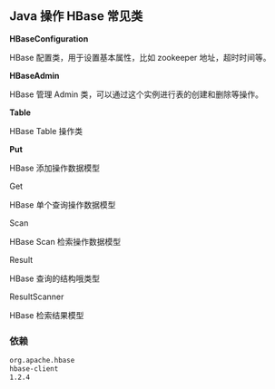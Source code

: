 
## Java 操作 HBase 常见类

**HBaseConfiguration**

HBase 配置类，用于设置基本属性，比如  zookeeper 地址，超时时间等。


**HBaseAdmin**

HBase 管理 Admin 类，可以通过这个实例进行表的创建和删除等操作。


**Table**

HBase Table 操作类

**Put**

HBase 添加操作数据模型


Get

HBase 单个查询操作数据模型


Scan

HBase Scan 检索操作数据模型


Result

HBase 查询的结构哦类型

ResultScanner

HBase 检索结果模型



### 依赖

```xml
org.apache.hbase
hbase-client
1.2.4
```